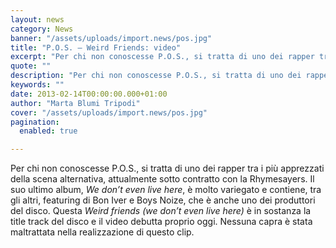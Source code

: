 ```yaml
---
layout: news
category: News
banner: "/assets/uploads/import.news/pos.jpg"
title: "P.O.S. – Weird Friends: video"
excerpt: "Per chi non conoscesse P.O.S., si tratta di uno dei rapper tra i più apprezzati della scena alternativa, attualmente sotto contratto con la Rhymesayers. Il suo ultimo album, We don’t even live here, è molto variegato e contiene, tra gli altri, featuring di Bon Iver e Boys Noize, che è anche uno dei produttori del [&hellip"
quote: ""
description: "Per chi non conoscesse P.O.S., si tratta di uno dei rapper tra i più apprezzati della scena alternativa, attualmente sotto contratto con la Rhymesayers. Il suo ultimo album, We don’t even live here, è molto variegato e contiene, tra gli altri, featuring di Bon Iver e Boys Noize, che è anche uno dei produttori del [&hellip"
keywords: ""
date: 2013-02-14T00:00:00.000+01:00
author: "Marta Blumi Tripodi"
cover: "/assets/uploads/import.news/pos.jpg"
pagination:
  enabled: true

---
```


Per chi non conoscesse P.O.S., si tratta di uno dei rapper tra i più apprezzati della scena alternativa, attualmente sotto contratto con la Rhymesayers. Il suo ultimo album, _We don’t even live here_, è molto variegato e contiene, tra gli altri, featuring di Bon Iver e Boys Noize, che è anche uno dei produttori del disco. Questa _Weird friends (we don’t even live here)_ è in sostanza la title track del disco e il video debutta proprio oggi. Nessuna capra è stata maltrattata nella realizzazione di questo clip.

  